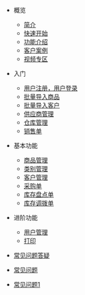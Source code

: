 <!-- docs/_sidebar.md -->
* 概览
    * [简介](README.md)
    * [快速开始](pages/快速开始.md)
    * [功能介绍](pages/功能介绍.md)  <!-- 基本界面，一些截图 -->
    * [客户案例](pages/客户案例.md) <!-- 甘肃德力西 使用全流程 -->
    * [视频专区](pages/视频专区.md)
* 入门   
    * [用户注册，用户登录](pages/用户注册用户登录.md)
    * [批量导入商品](pages/批量导入商品.md)
    * [批量导入客户](pages/批量导入客户.md)
    * [供应商管理](pages/供应商管理.md)
    * [仓库管理](pages/仓库管理.md)
    * [销售单](pages/销售单.md) 

* 基本功能
    * [商品管理](pages/商品管理.md)
    * [类别管理](pages/类别管理.md)
    * [客户管理](pages/客户管理.md)
    * [采购单](pages/采购单.md)
    * [库存盘点单](pages/库存盘点单.md)
    * [库存调拨单](pages/库存调拨单.md)
    
* 进阶功能
    * [用户管理](pages/用户管理.md)
    * [打印](pages/打印.md)

* [常见问题答疑](pages/常见问题答疑.md)

* [常见问题](not_use/import_sku.md)
* [常见问题1](import_sku.md)


